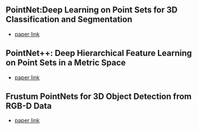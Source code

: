 ## PointNet:Deep Learning on Point Sets for 3D Classification and Segmentation
* [paper link](http://xxx.itp.ac.cn/pdf/1612.00593.pdf)


## PointNet++: Deep Hierarchical Feature Learning on Point Sets in a Metric Space
* [paper link](http://xxx.itp.ac.cn/pdf/1706.02413.pdf)

### 

## Frustum PointNets for 3D Object Detection from RGB-D Data
* [paper link](http://xxx.itp.ac.cn/pdf/1711.08488.pdf)